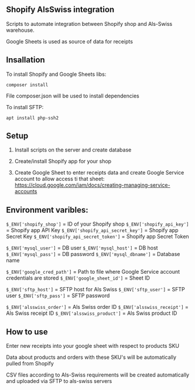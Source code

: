 ## Shopify AlsSwiss integration

Scripts to automate integration between Shopify shop and Als-Swiss warehouse.

Google Sheets is used as source of data for receipts

## Insallation

To install Shopify and Google Sheets libs:

`composer install`

File composer.json will be used to install dependencies

To install SFTP:

`apt install php-ssh2`

## Setup

1. Install scripts on the server and create database

2. Create/install Shopify app for your shop

3. Create Google Sheet to enter receipts data and create Google Service account to allow access ti that sheet: https://cloud.google.com/iam/docs/creating-managing-service-accounts

## Environment varibles:

`$_ENV['shopify_shop']` = ID of your Shopify shop
`$_ENV['shopify_api_key']` = Shopify app API Key
`$_ENV['shopify_api_secret_key']` = Shopify app Secret Key
`$_ENV['shopify_api_secret_token']` = Shopify app Secret Token

`$_ENV['mysql_user']` = DB user
`$_ENV['mysql_host']` = DB host
`$_ENV['mysql_pass']` = DB password
`$_ENV['mysql_dbname']` = Database name

`$_ENV['google_cred_path']` = Path to file where Google Service account credentials are stored
`$_ENV['google_sheet_id']` = Sheet ID

`$_ENV['sftp_host']` = SFTP host for Als Swiss
`$_ENV['sftp_user']` = SFTP user
`$_ENV['sftp_pass']` = SFTP password

`$_ENV['alsswiss_order']` = Als Swiss order ID
`$_ENV['alsswiss_receipt']` = Als Swiss receipt ID
`$_ENV['alsswiss_product']` = Als Swiss product ID

## How to use

Enter new receipts into your google sheet with respect to products SKU

Data about products and orders with these SKU's will be automatically pulled from Shopify

CSV files according to Als-Swiss requirements will be created automatically and uploaded via SFTP to als-swiss servers